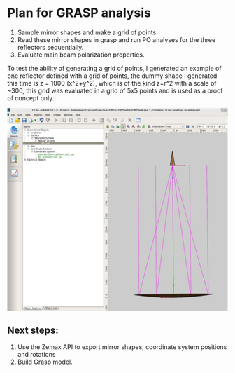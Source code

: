 # Plan for GRASP analysis

1. Sample mirror shapes and make a grid of points.
2. Read these mirror shapes in grasp and run PO analyses for the three reflectors sequentially.
3. Evaluate main beam polarization properties.

To test the ability of generating a grid of points, I generated an example of
one reflector defined with a grid of points, the dummy shape I generated this
time is z = 1000 (x^2+y^2), which is of the kind z=r^2 with a scale of ~300, this grid was evaluated
in a grid of 5x5 points and is used as a proof of concept only.

![](single_reflectior_xy_grid.png)

## Next steps:

1. Use the Zemax API to export mirror shapes, coordinate system positions and
rotations
2. Build Grasp model.

